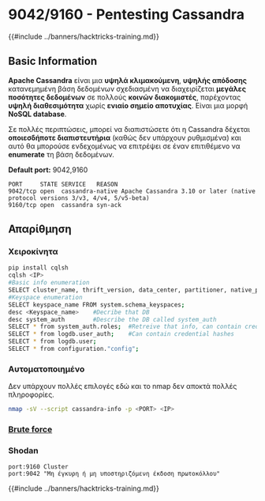 # 9042/9160 - Pentesting Cassandra

{{#include ../banners/hacktricks-training.md}}

## Basic Information

**Apache Cassandra** είναι μια **υψηλά κλιμακούμενη**, **υψηλής απόδοσης** κατανεμημένη βάση δεδομένων σχεδιασμένη να διαχειρίζεται **μεγάλες ποσότητες δεδομένων** σε πολλούς **κοινών διακομιστές**, παρέχοντας **υψηλή διαθεσιμότητα** χωρίς **ενιαίο σημείο αποτυχίας**. Είναι μια μορφή **NoSQL database**.

Σε πολλές περιπτώσεις, μπορεί να διαπιστώσετε ότι η Cassandra δέχεται **οποιεσδήποτε διαπιστευτήρια** (καθώς δεν υπάρχουν ρυθμισμένα) και αυτό θα μπορούσε ενδεχομένως να επιτρέψει σε έναν επιτιθέμενο να **enumerate** τη βάση δεδομένων.

**Default port:** 9042,9160
```
PORT     STATE SERVICE   REASON
9042/tcp open  cassandra-native Apache Cassandra 3.10 or later (native protocol versions 3/v3, 4/v4, 5/v5-beta)
9160/tcp open  cassandra syn-ack
```
## Απαρίθμηση

### Χειροκίνητα
```bash
pip install cqlsh
cqlsh <IP>
#Basic info enumeration
SELECT cluster_name, thrift_version, data_center, partitioner, native_protocol_version, rack, release_version from system.local;
#Keyspace enumeration
SELECT keyspace_name FROM system.schema_keyspaces;
desc <Keyspace_name>    #Decribe that DB
desc system_auth        #Describe the DB called system_auth
SELECT * from system_auth.roles;  #Retreive that info, can contain credential hashes
SELECT * from logdb.user_auth;    #Can contain credential hashes
SELECT * from logdb.user;
SELECT * from configuration."config";
```
### Αυτοματοποιημένο

Δεν υπάρχουν πολλές επιλογές εδώ και το nmap δεν αποκτά πολλές πληροφορίες.
```bash
nmap -sV --script cassandra-info -p <PORT> <IP>
```
### [**Brute force**](../generic-hacking/brute-force.md#cassandra)

### **Shodan**

`port:9160 Cluster`\
`port:9042 "Μη έγκυρη ή μη υποστηριζόμενη έκδοση πρωτοκόλλου"`

{{#include ../banners/hacktricks-training.md}}
